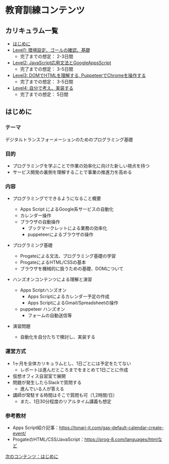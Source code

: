 # 教育訓練コンテンツ

## カリキュラム一覧

- [はじめに](./intro)
- [Level1: 環境設定、ゴールの確認、基礎](level1/intro) 
    - 完了までの想定： 2-3日間
- [Level2: JavaScript応用文法とGoogleAppsScript](level2/intro)
    - 完了までの想定： 3-5日間
- [Level3: DOMでHTMLを理解する, PuppeteerでChromeを操作する](level3/intro)
    - 完了までの想定： 3-5日間
- [Level4: 自分で考え、実装する](level4/intro)
    - 完了までの想定： 5日間

## はじめに

### テーマ

デジタルトランスフォーメーションのためのプログラミング基礎

### 目的

- プログラミングを学ぶことで作業の効率化に向けた新しい視点を持つ
- サービス開発の裏側を理解することで事業の推進力を高める

### 内容

- プログラミングでできるようになること概要
    - Apps Script によるGoogle系サービスの自動化
    - カレンダー操作
    - ブラウザの自動操作
        - ブックマークレットによる業務の効率化
        - puppeteerによるブラウザの操作

- プログラミング基礎
    - Progateによる文法、プログラミング基礎の学習
    - ProgateによるHTML/CSSの基本
    - ブラウザを機械的に扱うための基礎、DOMについて

- ハンズオンコンテンツによる理解と演習
    - Apps Scriptハンズオン
        - Apps Scriptによるカレンダー予定の作成
        - Apps ScriptによるGmail/Spreadsheetの操作
    - puppeteer ハンズオン
        - フォームの自動送信等

- 演習問題
    - 自動化を自分たちで検討し、実装する

### 運営方式

- 1ヶ月を全体カリキュラムとし、1日ごとには予定をたてない
    - レポートは進んだところまでをまとめて1日ごとに作成
- 仮想オフィス自習室で展開
- 問題が発生したらSlackで質問する
    - 進んでいる人が答える
- 講師が常駐する時間はそこで質問も可（1,2時間/日）
    - また、1日30分程度のリアルタイム講義も想定

### 参考教材

- Apps Script紹介記事：https://tonari-it.com/gas-default-calendar-create-event/
- ProgateのHTML/CSS/JavaScript：https://prog-8.com/languages/htmlなど

[次のコンテンツ：はじめに](./intro)
